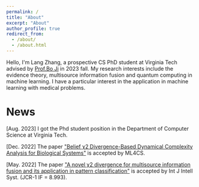 ```yaml
---
permalink: /
title: "About"
excerpt: "About"
author_profile: true
redirect_from: 
  - /about/
  - /about.html
---
```


Hello, I'm Lang Zhang, a prospective CS PhD student at Virginia Tech advised by [Prof.Bo Ji](https://people.cs.vt.edu/boji/) in 2023 fall. My research interests include the evidence theory, multisource information fusion and quantum computing in machine learning. I have a particular interest in the application in machine learning with medical problems. 






News
======

[Aug. 2023] I got the Phd student position in the Department of Computer Science at Virginia Tech.

[Dec. 2022] The paper ["Belief χ2 Divergence-Based Dynamical Complexity Analysis for Biological Systems"](https://langzhang-vt.github.io/files/ml4cs2022.pdf) is accepted by ML4CS.

[May. 2022] The paper ["A novel χ2 divergence for multisource information fusion and its application in pattern classification"](https://langzhang-vt.github.io/files/Published_paper-Int_J_of_Intelligent_Sys_2022_Zhang.pdf) is accepted by Int J Intell Syst. (JCR-1 IF = 8.993).
